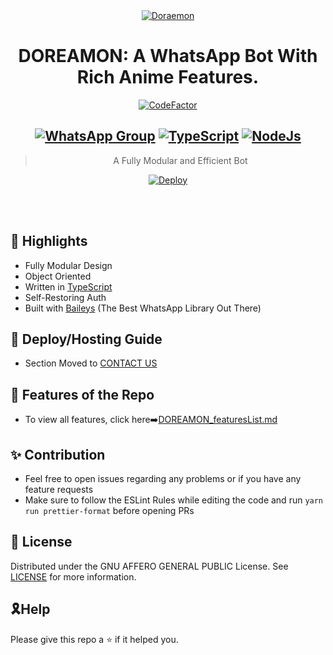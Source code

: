 <div align="center">
<a href="https://github.com/iamherok/Cara_public"><img src="https://i.ibb.co/svLhtyb/Doraemon.jpg" alt="Doraemon" border="0"></a>

# **DOREAMON: A WhatsApp Bot With Rich Anime Features.</h1>**

[![CodeFactor](https://www.codefactor.io/repository/github/shineiichijo/chitoge/badge)](https://www.codefactor.io/repository/github/shineiichijo/chitoge)

## [![WhatsApp Group](https://img.shields.io/badge/WhatsApp-25D366?style=for-the-badge&logo=whatsapp&logoColor=white)](https://www.instagram.com/akuma__24) [![TypeScript](https://img.shields.io/badge/TypeScript-007ACC?style=for-the-badge&logo=typescript&logoColor=white)](https://www.typescriptlang.org/) [![NodeJs](https://img.shields.io/badge/Node.js-43853D?style=for-the-badge&logo=node.js&logoColor=white)](https://nodejs.org/en/)

> A Fully Modular and Efficient Bot <br>

[![Deploy](https://www.herokucdn.com/deploy/button.png)](https://heroku.com/deploy?template=https://github.com/akumasugi/Doreamon.git)

</div><br/>
<br/>

## 🔖 Highlights

-   Fully Modular Design
-   Object Oriented
-   Written in [TypeScript](https://www.typescriptlang.org/)
-   Self-Restoring Auth
-   Built with [Baileys](https://github.com/adiwajshing/baileys) (The Best
    WhatsApp Library Out There)

## 📑 Deploy/Hosting Guide

-   Section Moved to
    [CONTACT US](Wa.me/+917892202052)

## 👀 Features of the Repo

-   To view all features, click
    here➡️[DOREAMON_featuresList.md](https://github.com/akumasugi/Doreamon/blob/main/Features.md)

## ✨ Contribution

-   Feel free to open issues regarding any problems or if you have any feature requests
-   Make sure to follow the ESLint Rules while editing the code and run
    `yarn run prettier-format` before opening PRs


## 📄 License

Distributed under the GNU AFFERO GENERAL PUBLIC License. See [LICENSE](/LICENSE)
for more information.

## 🎗Help
Please give this repo a ⭐ if it helped you.
 
